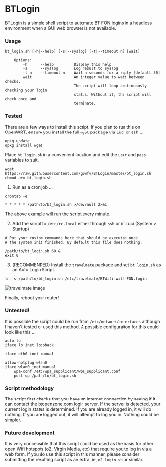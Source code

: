# BTLogin

BTLogin is a simple shell script to automate BT FON logins in a headless environment when a GUI web browser is not available.

### Usage

````
bt_login.sh [-h|--help] [-s|--syslog] [-t|--timeout n] [wait]

    Options:
        -h      --help         Display this help
        -s      --syslog       Log result to syslog
        -t n    --timeout n    Wait n seconds for a reply [default 30]
        wait                   An integer value to wait between checks.
                               The script will loop continuously checking your login
                               status. Without it, the script will check once and
                               terminate.
````

### Tested

There are a few ways to install this script.  If you plan to run this on OpenWRT, ensure you install the full `wget` package via Luci or ssh ...

````
opkg update
opkg install wget
````

Place `bt_login.sh` in a convenient location and edit the `user` and `pass` variables to suit.

````
wget https://raw.githubusercontent.com/g0wfv/BTLogin/master/bt_login.sh
chmod a+x bt_login.sh
````

1. Run as a cron job ...

```
crontab -e

* * * * * /path/to/bt_login.sh >/dev/null 2>&1
```

The above example will run the script every minute.


2. Add the script to `/etc/rc.local` either through `ssh` or in Luci (System > Startup)

````
# Put your custom commands here that should be executed once
# the system init finished. By default this file does nothing.

/path/to/bt_login.sh 60 &
exit 0
````

3. (RECOMMENDED) Install the `travelmate` package and set `bt_login.sh` as an Auto Login Script.

````
ln -s /path/to/bt_login.sh /etc/travelmate/BTWifi-with-FON.login
````

![travelmate image](https://github.com/g0wfv/BTLogin/raw/master/travelmate.png "Travelmate config")

Finally, reboot your router!

### Untested!
It is possible the script could be run from `/etc/network/interfaces` although I haven't tested or used this method.  A possible configuration for this could look like this ...

```
auto lo
iface lo inet loopback

iface eth0 inet manual

allow-hotplug wlan0
iface wlan0 inet manual
    wpa-conf /etc/wpa_supplicant/wpa_supplicant.conf
    post-up /path/to/bt_login.sh
```

### Script methodology
The script first checks that you have an internet connection by seeing if it can contact the btopenzone.com login server.  If the server is detected, your current login status is determined.  If you are already logged in, it will do nothing.  If you are logged out, it will attempt to log you in.  Nothing could be simpler.

### Future development
It is very conceivable that this script could be used as the basis for other open Wifi hotspots (o2, Virgin Media, etc) that require you to log in via a web form.  If you do use this script in this manner, please consider submitting the resulting script as an extra, ie, `o2_login.sh` or similar. 

